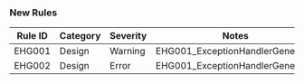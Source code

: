 ### New Rules
Rule ID | Category | Severity | Notes
--------|----------|----------|--------------------
 EHG001  | Design | Warning  | EHG001_ExceptionHandlerGenerator 
 EHG002 | Design   | Error    | EHG001_ExceptionHandlerGenerator              